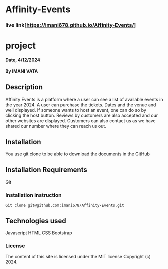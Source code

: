 # Affinity-Events

### live link[https://imani678.github.io/Affinity-Events/]

# project

#### Date, 4/12/2024

#### By IMANI VATA

## Description

Affinity Events is a platform where a user can see a list of available events in the year 2024. A user can purchase the tickets. Dates and the venue and well displayed. If someone wants to host an event, one can do so by clicking the host button.
Reviews by customers are also accepted and our other websites are displayed.
Customers can also contact us as we have shared our number where they can reach us out.

## Installation

You use git clone to be able to download the documents in the GitHub

## Installation Requirements

Git

### Installation instruction

```
Git clone git@github.com:imani678/Affinity-Events.git

```

## Technologies used

Javascript
HTML
CSS
Bootstrap

### License

The content of this site is licensed under the MIT license
Copyright (c) 2024.

